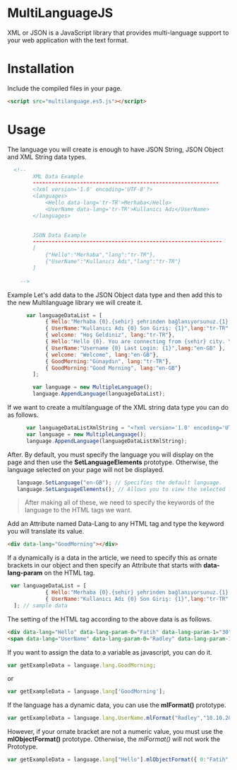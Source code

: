 # MultiLanguageJS
XML or JSON is a JavaScript library that provides multi-language support to your web application with the text format.

# Installation
Include the compiled files in your page.
```html
<script src="multilanguage.es5.js"></script>
```

# Usage
The language you will create is enough to have JSON String, JSON Object and XML String data types.

```html
  <!--
        XML Data Example
        -----------------------------------------------------------
        <?xml version='1.0' encoding='UTF-8'?>
        <languages>
            <Hello data-lang='tr-TR'>Merhaba</Hello>
            <UserName data-lang='tr-TR'>Kullanıcı Adı</UserName>
        </languages>
       

        JSON Data Example
        ------------------------------------------------------------
        [
            {"Hello":"Merhaba","lang":"tr-TR"},
            {"UserName":"Kullanıcı Adı","lang":"tr-TR"}
        ]
       
    --> 
```
Example Let's add data to the JSON Object data type and then add this to the new Multilanguage library we will create it.

```javascript
      var languageDataList = [
            { Hello:"Merhaba {0}.{sehir} şehrinden bağlanıyorsunuz.{1} yaşındasınız",lang:"tr-TR"},
            { UserName:"Kullanıcı Adı {0} Son Giriş: {1}",lang:"tr-TR" },
            { welcome: "Hoş Geldiniz", lang:"tr-TR"},
            { Hello:"Hello {0}. You are connecting from {sehir} city. You are {1} years old.",lang:"en-GB"},
            { UserName:"Username {0} Last Login: {1}",lang:"en-GB" },
            { welcome: "Welcome", lang:"en-GB"},
            { GoodMorning:"Günaydın", lang:"tr-TR"},
            { GoodMorning:"Good Morning", lang:"en-GB"}
        ];

        var language = new MultipleLanguage();
        language.AppendLanguage(languageDataList);
```
If we want to create a multilanguage of the XML string data type you can do as follows.
```javascript
      var languageDataListXmlString = "<?xml version='1.0' encoding='UTF-8'?><languages><Hello data-lang='tr-TR'>Merhaba {0}.{sehir} şehrinden bağlanıyorsunuz.{1} yaşındasınız</Hello> <UserName data-lang='tr-TR'>Kullanıcı Adı {0} Son Giriş: {1}</UserName><welcome data-lang='tr-TR'>Hoş Geldiniz</welcome><Hello data-lang='en-GB'>Hello {0}. You are connecting from {sehir} city. You are {1} years old.</Hello> <UserName data-lang='en-GB'>Username {0} Last Login: {1}</UserName><welcome data-lang='en-GB'>Welcome</welcome></languages>";
      var language = new MultipleLanguage();
      language.AppendLanguage(languageDataListXmlString);
```

After. By default, you must specify the language you will display on the page and then use the <b>SetLanguageElements</b> prototype. Otherwise, the language selected on your page will not be displayed.
```javascript
   language.SetLanguage("en-GB"); // Specifies the default language.
   language.SetLanguageElements(); // Allows you to view the selected language.
```
> After making all of these, we need to specify the keywords of the language to the HTML tags we want.


Add an Attribute named Data-Lang to any HTML tag and type the keyword you will translate its value.

```html
<div data-lang="GoodMorning"></div>
```

If a dynamically is a data in the article, we need to specify this as ornate brackets in our object and then specify an Attribute that starts with <b>data-lang-param</b> on the HTML tag.
```javascript
 var languageDataList = [
            { Hello:"Merhaba {0}.{sehir} şehrinden bağlanıyorsunuz.{1} yaşındasınız",lang:"tr-TR"},
            { UserName:"Kullanıcı Adı {0} Son Giriş: {1}",lang:"tr-TR" }
  ]; // sample data
```
The setting of the HTML tag according to the above data is as follows.
```html
<div data-lang="Hello" data-lang-param-0="Fatih" data-lang-param-1="30" data-lang-param-sehir="Trabzon"></div>
<span data-lang="UserName" data-lang-param-0="Radley" data-lang-param-1="10.10.2010 16:30"></span>
```

If you want to assign the data to a variable as javascript, you can do it.
```javascript
var getExampleData = language.lang.GoodMorning;
```

or

```javascript
var getExampleData = language.lang['GoodMorning'];
```

If the language has a dynamic data, you can use the <b>mlFormat()</b> prototype.
```javascript
var getExampleData = language.lang.UserName.mlFormat("Radley","10.10.2010 15:40");
```

However, if your ornate bracket are not a numeric value, you must use the <b>mlObjectFormat()</b> prototype. Otherwise, the <i>mlFormat()</i> will not work the Prototype.

```javascript
var getExampleData = language.lang["Hello"].mlObjectFormat({ 0:"Fatih", 1:30,sehir:"trabzon"} );
```
